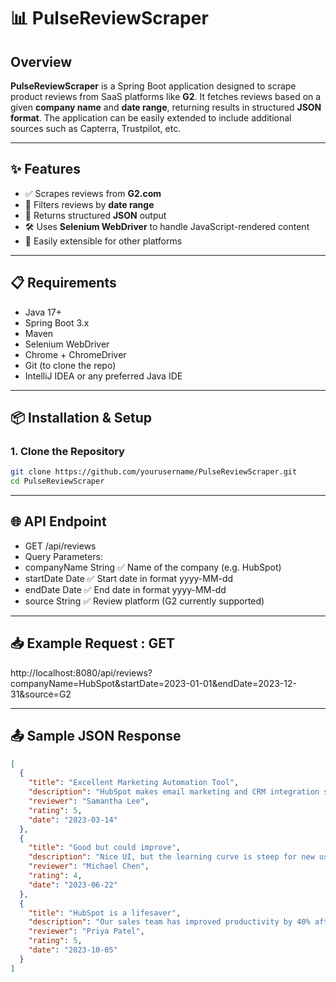 # 📊 PulseReviewScraper

## Overview

**PulseReviewScraper** is a Spring Boot application designed to scrape product reviews from SaaS platforms like **G2**. It fetches reviews based on a given **company name** and **date range**, returning results in structured **JSON format**. The application can be easily extended to include additional sources such as Capterra, Trustpilot, etc.

---

## ✨ Features

- ✅ Scrapes reviews from **G2.com**
- 📅 Filters reviews by **date range**
- 🧾 Returns structured **JSON** output
- 🛠️ Uses **Selenium WebDriver** to handle JavaScript-rendered content
- 🔌 Easily extensible for other platforms

---

## 📋 Requirements

- Java 17+
- Spring Boot 3.x
- Maven
- Selenium WebDriver
- Chrome + ChromeDriver
- Git (to clone the repo)
- IntelliJ IDEA or any preferred Java IDE

---

## 📦 Installation & Setup

### 1. Clone the Repository

```bash
git clone https://github.com/yourusername/PulseReviewScraper.git
cd PulseReviewScraper
```

---

## 🌐 API Endpoint
 - GET /api/reviews
 - Query Parameters:
 - companyName	String	✅	Name of the company (e.g. HubSpot)
 - startDate	Date	✅	Start date in format yyyy-MM-dd
 - endDate	Date	✅	End date in format yyyy-MM-dd
 - source	String	✅	Review platform (G2 currently supported)

---

 ## 📥 Example Request : GET 
http://localhost:8080/api/reviews?companyName=HubSpot&startDate=2023-01-01&endDate=2023-12-31&source=G2

---

## 📤 Sample JSON Response

```json
[
  {
    "title": "Excellent Marketing Automation Tool",
    "description": "HubSpot makes email marketing and CRM integration seamless. Highly recommended!",
    "reviewer": "Samantha Lee",
    "rating": 5,
    "date": "2023-03-14"
  },
  {
    "title": "Good but could improve",
    "description": "Nice UI, but the learning curve is steep for new users.",
    "reviewer": "Michael Chen",
    "rating": 4,
    "date": "2023-06-22"
  },
  {
    "title": "HubSpot is a lifesaver",
    "description": "Our sales team has improved productivity by 40% after adopting HubSpot.",
    "reviewer": "Priya Patel",
    "rating": 5,
    "date": "2023-10-05"
  }
]
```
